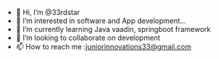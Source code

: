 - 👋 Hi, I’m @33rdstar
- 👀 I’m interested in software and App development...
- 🌱 I’m currently learning Java vaadin, springboot framework
- 💞️ I’m looking to collaborate on development 
- 📫 How to reach me :juniorinnovations33@gmail.com 

<!---
33rdstar/33rdstar is a ✨ special ✨ repository because its `README.md` (this file) appears on your GitHub profile.
You can click the Preview link to take a look at your changes.
--->
